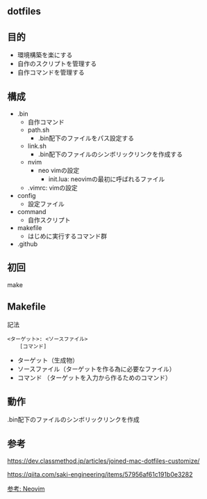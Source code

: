 ## dotfiles


## 目的
- 環境構築を楽にする
- 自作のスクリプトを管理する
- 自作コマンドを管理する

## 構成
- .bin
    - 自作コマンド
    - path.sh
      - .bin配下のファイルをパス設定する
    - link.sh
        - .bin配下のファイルのシンボリックリンクを作成する
    - nvim
      - neo vimの設定
        - init.lua: neovimの最初に呼ばれるファイル
    - .vimrc: vimの設定
- config
    - 設定ファイル
- command
    - 自作スクリプト
- makefile
  - はじめに実行するコマンド群
- .github


## 
## 初回
make

## Makefile
記法
```
<ターゲット>: <ソースファイル>
    [コマンド]
```

- ターゲット（生成物）
- ソースファイル（ターゲットを作る為に必要なファイル）
- コマンド （ターゲットを入力から作るためのコマンド）

## 動作
.bin配下のファイルのシンボリックリンクを作成
## 参考
https://dev.classmethod.jp/articles/joined-mac-dotfiles-customize/

https://qiita.com/saki-engineering/items/57956af61c191b0e3282

[参考: Neovim](https://zenn.dev/hisasann/articles/neovim-settings-to-lua)